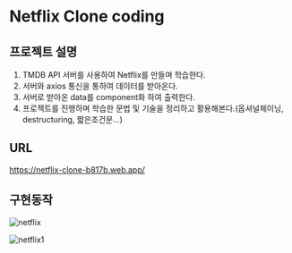 # Netflix Clone coding

## 프로젝트 설명

1. TMDB API 서버를 사용하여 Netflix를 만들며 학습한다.
2. 서버와 axios 통신을 통하여 데이터를 받아온다.
3. 서버로 받아온 data를 component화 하여 출력한다.
4. 프로젝트를 진행하며 학습한 문법 및 기술을 정리하고 활용해본다.(옵셔널체이닝, destructuring, 짧은조건문...)
## URL
https://netflix-clone-b817b.web.app/

## 구현동작
![netflix](https://user-images.githubusercontent.com/62605981/120474817-9d5c5a80-c3e3-11eb-9f87-5b5e0113854b.png)


![netflix1](https://user-images.githubusercontent.com/62605981/120475854-dba64980-c3e4-11eb-9b03-6f9f6504659f.png)
